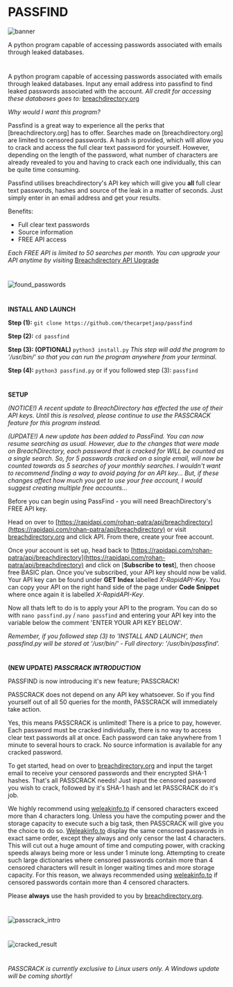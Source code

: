 # PASSFIND
![banner](https://user-images.githubusercontent.com/71789855/140584633-77fd9f5f-164d-497a-b7be-d461d2325956.png)

A python program capable of accessing passwords associated with emails through leaked databases.


#

A python program capable of accessing passwords associated with emails through leaked databases. Input any email address into passfind to find leaked passwords associated with the account.
*All credit for accessing these databases goes to:* [breachdirectory.org](https://breachdirectory.org)




*Why would I want this program?*

Passfind is a great way to experience all the perks that [breachdirectory.org] has to offer. Searches made on [breachdirectory.org] are limited to censored passwords. A hash is provided, which wlll allow you to crack and access the full clear text password for yourself. However, depending on the length of the password, what number of characters are already revealed to you and having to crack each one individually, this can be quite time consuming. 

Passfind utilises breachdirectory's API key which will give you **all** full clear text passwords, hashes and source of the leak in a matter of seconds. Just simply enter in an email address and get your results.

Benefits:
  * Full clear text passwords
  * Source information
  * FREE API access

*Each FREE API is limited to 50 searches per month. You can upgrade your API anytime by visiting* [Breachdirectory API Upgrade](https://rapidapi.com/rohan-patra/api/breachdirectory/pricing)

#



![found_passwords](https://user-images.githubusercontent.com/71789855/141419652-6a8236a9-1f12-4d26-8a7b-3097d6cec5af.jpg)


#


**INSTALL AND LAUNCH**

**Step (1):**
`git clone https://github.com/thecarpetjasp/passfind`



**Step (2):**
`cd passfind`


**Step (3): (OPTIONAL)**
`python3 install.py`
*This step will add the program to '/usr/bin/' so that you can run the program anywhere from your terminal.*


**Step (4):**
`python3 passfind.py`
or if you followed step (3):
`passfind`


#


**SETUP**

*(NOTICE!) A recent update to BreachDirectory has effected the use of their API keys. Until this is resolved, please continue to use the PASSCRACK feature for this program instead.* 

*(UPDATE!) A new update has been added to PassFind. You can now resume searching as usual. However, due to the changes that were made on BreachDirectory, each password that is cracked for WILL be counted as a single search. So, for 5 passwords cracked on a single email, will now be counted towards as 5 searches of your monthly searches. I wouldn't want to recommend finding a way to avoid paying for an API key... But, if these changes affect how much you get to use your free account, I would suggest creating multiple free accounts...*

Before you can begin using PassFind - you will need BreachDirectory's FREE API key.

Head on over to [https://rapidapi.com/rohan-patra/api/breachdirectory](https://rapidapi.com/rohan-patra/api/breachdirectory) or visit [breachdirectory.org](https://breachdirectory.org) and click API. From there, create your free account.

Once your account is set up, head back to [https://rapidapi.com/rohan-patra/api/breachdirectory](https://rapidapi.com/rohan-patra/api/breachdirectory) and click on [**Subscribe to test**], then choose free BASIC plan. Once you've subscribed, your API key should now be valid. Your API key can be found under **GET Index** labelled *X-RapidAPI-Key*. You can copy your API on the right hand side of the page under **Code Snippet** where once again it is labelled *X-RapidAPI-Key*.



Now all thats left to do is to apply your API to the program. You can do so with `nano passfind.py` / `nano passfind` and entering your API key into the variable below the comment 'ENTER YOUR API KEY BELOW'.

*Remember, if you followed step (3) to 'INSTALL AND LAUNCH', then passfind.py will be stored at '/usr/bin/' - Full directory: '/usr/bin/passfind'.*



#



**(NEW UPDATE) *PASSCRACK INTRODUCTION***

PASSFIND is now introducing it's new feature; PASSCRACK!

PASSCRACK does not depend on any API key whatsoever. So if you find yourself out of all 50 queries for the month, PASSCRACK will immediately take action.

Yes, this means PASSCRACK is unlimited! There is a price to pay, however. Each password must be cracked individually, there is no way to access clear text passwords all at once. Each password can take anywhere from 1 minute to several hours to crack. No source information is available for any cracked password.

To get started, head on over to [breachdirectory.org](https://breachdirectory.org) and input the target email to receive your censored passwords and their encrypted SHA-1 hashes. That's all PASSCRACK needs! Just input the censored password you wish to crack, followed by it's SHA-1 hash and let PASSCRACK do it's job.

We highly recommend using [weleakinfo.to](https://weleakinfo.to) if censored characters exceed more than 4 characters long. Unless you have the computing power and the storage capacity to execute such a big task, then PASSCRACK will give you the choice to do so. [Weleakinfo.to](https://weleakinfo.to) display the same censored passwords in exact same order, except they always and only censor the last 4 characters. This will cut out a huge amount of time and computing power, with cracking speeds always being more or less under 1 minute long. Attempting to create such large dictionaries where censored passwords contain more than 4 censored characters will result in longer waiting times and more storage capacity. For this reason, we always recommended using [weleakinfo.to](https://weleakinfo.to) if censored passwords contain more than 4 censored characters. 


Please **always** use the hash provided to you by [breachdirectory.org](https://breachdirectory.org).

#

![passcrack_intro](https://user-images.githubusercontent.com/71789855/141419655-1397bff1-2f94-4aac-974a-e3bf790bb1e9.png)

#
![cracked_result](https://user-images.githubusercontent.com/71789855/141419650-939bb79a-b5c0-4afc-a2d7-fc1fe81becde.jpg)

#
*PASSCRACK is currently exclusive to Linux users only. A Windows update will be coming shortly!*
